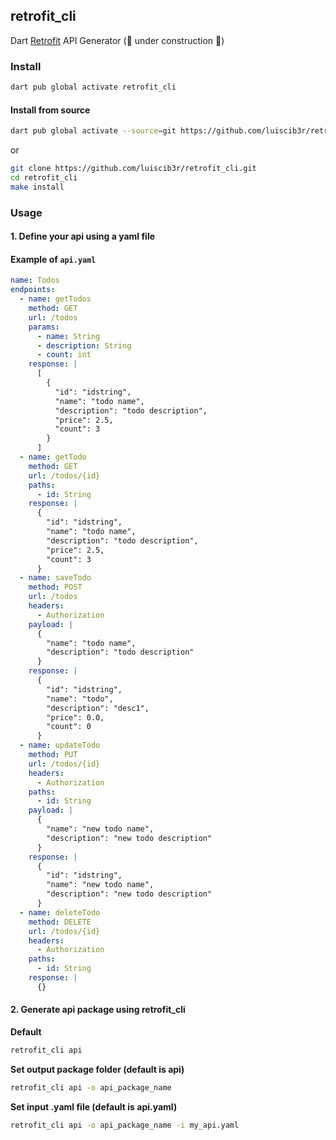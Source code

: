 ## retrofit_cli

Dart [Retrofit](https://pub.dev/packages/retrofit) API Generator (🚧 under
construction 🚧)

### Install

```sh
dart pub global activate retrofit_cli
```

#### Install from source

```sh
dart pub global activate --source=git https://github.com/luiscib3r/retrofit_cli.git
```

or

```sh
git clone https://github.com/luiscib3r/retrofit_cli.git
cd retrofit_cli
make install
```

### Usage

#### 1. Define your api using a yaml file

#### Example of `api.yaml`

```yaml
name: Todos
endpoints:
  - name: getTodos
    method: GET
    url: /todos
    params:
      - name: String
      - description: String
      - count: int
    response: |
      [
        {
          "id": "idstring",
          "name": "todo name",
          "description": "todo description",
          "price": 2.5,
          "count": 3
        }
      ]
  - name: getTodo
    method: GET
    url: /todos/{id}
    paths:
      - id: String
    response: |
      {
        "id": "idstring",
        "name": "todo name",
        "description": "todo description",
        "price": 2.5,
        "count": 3
      }
  - name: saveTodo
    method: POST
    url: /todos
    headers:
      - Authorization
    payload: |
      {
        "name": "todo name",
        "description": "todo description"
      }
    response: |
      {
        "id": "idstring",
        "name": "todo",
        "description": "desc1",
        "price": 0.0,
        "count": 0
      }
  - name: updateTodo
    method: PUT
    url: /todos/{id}
    headers:
      - Authorization
    paths:
      - id: String
    payload: |
      {
        "name": "new todo name",
        "description": "new todo description"
      }
    response: |
      {
        "id": "idstring",
        "name": "new todo name",
        "description": "new todo description"
      }
  - name: deleteTodo
    method: DELETE
    url: /todos/{id}
    headers:
      - Authorization
    paths:
      - id: String
    response: |
      {}
```

#### 2. Generate api package using retrofit_cli

**Default**

```sh
retrofit_cli api
```

**Set output package folder (default is api)**

```sh
retrofit_cli api -o api_package_name
```

**Set input .yaml file (default is api.yaml)**

```sh
retrofit_cli api -o api_package_name -i my_api.yaml
```
